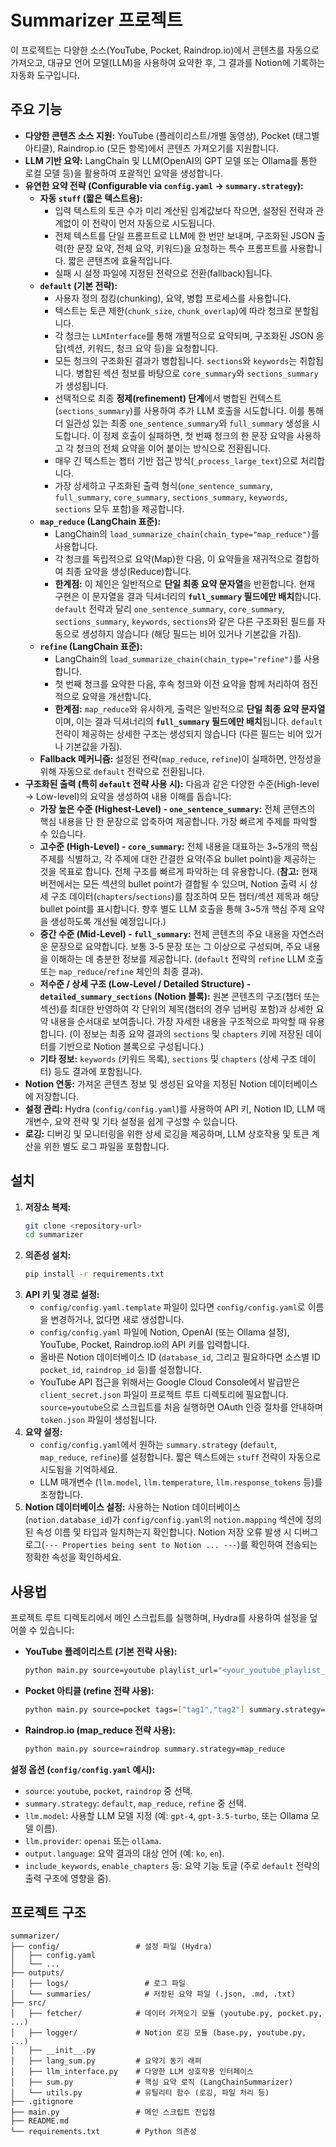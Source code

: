 # Summarizer 프로젝트

이 프로젝트는 다양한 소스(YouTube, Pocket, Raindrop.io)에서 콘텐츠를 자동으로 가져오고, 대규모 언어 모델(LLM)을 사용하여 요약한 후, 그 결과를 Notion에 기록하는 자동화 도구입니다.

## 주요 기능

*   **다양한 콘텐츠 소스 지원:** YouTube (플레이리스트/개별 동영상), Pocket (태그별 아티클), Raindrop.io (모든 항목)에서 콘텐츠 가져오기를 지원합니다.
*   **LLM 기반 요약:** LangChain 및 LLM(OpenAI의 GPT 모델 또는 Ollama를 통한 로컬 모델 등)을 활용하여 포괄적인 요약을 생성합니다.
*   **유연한 요약 전략 (Configurable via `config.yaml` -> `summary.strategy`):**
    *   **자동 `stuff` (짧은 텍스트용):**
        *   입력 텍스트의 토큰 수가 미리 계산된 임계값보다 작으면, 설정된 전략과 관계없이 이 전략이 먼저 자동으로 시도됩니다.
        *   전체 텍스트를 단일 프롬프트로 LLM에 한 번만 보내며, 구조화된 JSON 출력(한 문장 요약, 전체 요약, 키워드)을 요청하는 특수 프롬프트를 사용합니다. 짧은 콘텐츠에 효율적입니다.
        *   실패 시 설정 파일에 지정된 전략으로 전환(fallback)됩니다.
    *   **`default` (기본 전략):**
        *   사용자 정의 청킹(chunking), 요약, 병합 프로세스를 사용합니다.
        *   텍스트는 토큰 제한(`chunk_size`, `chunk_overlap`)에 따라 청크로 분할됩니다.
        *   각 청크는 `LLMInterface`를 통해 개별적으로 요약되며, 구조화된 JSON 응답(섹션, 키워드, 청크 요약 등)을 요청합니다.
        *   모든 청크의 구조화된 결과가 병합됩니다. `sections`와 `keywords`는 취합됩니다. 병합된 섹션 정보를 바탕으로 `core_summary`와 `sections_summary`가 생성됩니다.
        *   선택적으로 최종 **정제(refinement) 단계**에서 병합된 컨텍스트(`sections_summary`)를 사용하여 추가 LLM 호출을 시도합니다. 이를 통해 더 일관성 있는 최종 `one_sentence_summary`와 `full_summary` 생성을 시도합니다. 이 정제 호출이 실패하면, 첫 번째 청크의 한 문장 요약을 사용하고 각 청크의 전체 요약을 이어 붙이는 방식으로 전환됩니다.
        *   매우 긴 텍스트는 챕터 기반 접근 방식(`_process_large_text`)으로 처리합니다.
        *   가장 상세하고 구조화된 출력 형식(`one_sentence_summary`, `full_summary`, `core_summary`, `sections_summary`, `keywords`, `sections` 모두 포함)을 제공합니다.
    *   **`map_reduce` (LangChain 표준):**
        *   LangChain의 `load_summarize_chain(chain_type="map_reduce")`를 사용합니다.
        *   각 청크를 독립적으로 요약(Map)한 다음, 이 요약들을 재귀적으로 결합하여 최종 요약을 생성(Reduce)합니다.
        *   **한계점:** 이 체인은 일반적으로 **단일 최종 요약 문자열**을 반환합니다. 현재 구현은 이 문자열을 결과 딕셔너리의 **`full_summary` 필드에만 배치**합니다. `default` 전략과 달리 `one_sentence_summary`, `core_summary`, `sections_summary`, `keywords`, `sections`와 같은 다른 구조화된 필드를 자동으로 생성하지 않습니다 (해당 필드는 비어 있거나 기본값을 가짐).
    *   **`refine` (LangChain 표준):**
        *   LangChain의 `load_summarize_chain(chain_type="refine")`를 사용합니다.
        *   첫 번째 청크를 요약한 다음, 후속 청크와 이전 요약을 함께 처리하여 점진적으로 요약을 개선합니다.
        *   **한계점:** `map_reduce`와 유사하게, 출력은 일반적으로 **단일 최종 요약 문자열**이며, 이는 결과 딕셔너리의 **`full_summary` 필드에만 배치**됩니다. `default` 전략이 제공하는 상세한 구조는 생성되지 않습니다 (다른 필드는 비어 있거나 기본값을 가짐).
    *   **Fallback 메커니즘:** 설정된 전략(`map_reduce`, `refine`)이 실패하면, 안정성을 위해 자동으로 `default` 전략으로 전환됩니다.
*   **구조화된 출력 (특히 `default` 전략 사용 시):** 다음과 같은 다양한 수준(High-level -> Low-level)의 요약을 생성하여 내용 이해를 돕습니다:
    *   **가장 높은 수준 (Highest-Level) - `one_sentence_summary`:** 전체 콘텐츠의 핵심 내용을 단 한 문장으로 압축하여 제공합니다. 가장 빠르게 주제를 파악할 수 있습니다.
    *   **고수준 (High-Level) - `core_summary`:** 전체 내용을 대표하는 3~5개의 핵심 주제를 식별하고, 각 주제에 대한 간결한 요약(주요 bullet point)을 제공하는 것을 목표로 합니다. 전체 구조를 빠르게 파악하는 데 유용합니다. (**참고:** 현재 버전에서는 모든 섹션의 bullet point가 결합될 수 있으며, Notion 출력 시 상세 구조 데이터(`chapters`/`sections`)를 참조하여 모든 챕터/섹션 제목과 해당 bullet point를 표시합니다. 향후 별도 LLM 호출을 통해 3~5개 핵심 주제 요약을 생성하도록 개선될 예정입니다.)
    *   **중간 수준 (Mid-Level) - `full_summary`:** 전체 콘텐츠의 주요 내용을 자연스러운 문장으로 요약합니다. 보통 3-5 문장 또는 그 이상으로 구성되며, 주요 내용을 이해하는 데 충분한 정보를 제공합니다. (`default` 전략의 `refine` LLM 호출 또는 `map_reduce`/`refine` 체인의 최종 결과).
    *   **저수준 / 상세 구조 (Low-Level / Detailed Structure) - `detailed_summary_sections` (Notion 블록):** 원본 콘텐츠의 구조(챕터 또는 섹션)를 최대한 반영하여 각 단위의 제목(챕터의 경우 넘버링 포함)과 상세한 요약 내용을 순서대로 보여줍니다. 가장 자세한 내용을 구조적으로 파악할 때 유용합니다. (이 정보는 최종 요약 결과의 `sections` 및 `chapters` 키에 저장된 데이터를 기반으로 Notion 블록으로 구성됩니다.)
    *   **기타 정보:** `keywords` (키워드 목록), `sections` 및 `chapters` (상세 구조 데이터) 등도 결과에 포함됩니다.
*   **Notion 연동:** 가져온 콘텐츠 정보 및 생성된 요약을 지정된 Notion 데이터베이스에 저장합니다.
*   **설정 관리:** Hydra (`config/config.yaml`)를 사용하여 API 키, Notion ID, LLM 매개변수, 요약 전략 및 기타 설정을 쉽게 구성할 수 있습니다.
*   **로깅:** 디버깅 및 모니터링을 위한 상세 로깅을 제공하며, LLM 상호작용 및 토큰 계산을 위한 별도 로그 파일을 포함합니다.

## 설치

1.  **저장소 복제:**
    ```bash
    git clone <repository-url>
    cd summarizer
    ```
2.  **의존성 설치:**
    ```bash
    pip install -r requirements.txt
    ```
3.  **API 키 및 경로 설정:**
    *   `config/config.yaml.template` 파일이 있다면 `config/config.yaml`로 이름을 변경하거나, 없다면 새로 생성합니다.
    *   `config/config.yaml` 파일에 Notion, OpenAI (또는 Ollama 설정), YouTube, Pocket, Raindrop.io의 API 키를 입력합니다.
    *   올바른 Notion 데이터베이스 ID (`database_id`, 그리고 필요하다면 소스별 ID `pocket_id`, `raindrop_id` 등)를 설정합니다.
    *   YouTube API 접근을 위해서는 Google Cloud Console에서 발급받은 `client_secret.json` 파일이 프로젝트 루트 디렉토리에 필요합니다. `source=youtube`으로 스크립트를 처음 실행하면 OAuth 인증 절차를 안내하며 `token.json` 파일이 생성됩니다.
4.  **요약 설정:**
    *   `config/config.yaml`에서 원하는 `summary.strategy` (`default`, `map_reduce`, `refine`)를 설정합니다. 짧은 텍스트에는 `stuff` 전략이 자동으로 시도됨을 기억하세요.
    *   LLM 매개변수 (`llm.model`, `llm.temperature`, `llm.response_tokens` 등)를 조정합니다.
5.  **Notion 데이터베이스 설정:** 사용하는 Notion 데이터베이스 (`notion.database_id`)가 `config/config.yaml`의 `notion.mapping` 섹션에 정의된 속성 이름 및 타입과 일치하는지 확인합니다. Notion 저장 오류 발생 시 디버그 로그(`--- Properties being sent to Notion ... ---`)를 확인하여 전송되는 정확한 속성을 확인하세요.

## 사용법

프로젝트 루트 디렉토리에서 메인 스크립트를 실행하며, Hydra를 사용하여 설정을 덮어쓸 수 있습니다:

*   **YouTube 플레이리스트 (기본 전략 사용):**
    ```bash
    python main.py source=youtube playlist_url="<your_youtube_playlist_url>"
    ```
*   **Pocket 아티클 (refine 전략 사용):**
    ```bash
    python main.py source=pocket tags=["tag1","tag2"] summary.strategy=refine
    ```
*   **Raindrop.io (map_reduce 전략 사용):**
    ```bash
    python main.py source=raindrop summary.strategy=map_reduce
    ```

**설정 옵션 (`config/config.yaml` 예시):**

*   `source`: `youtube`, `pocket`, `raindrop` 중 선택.
*   `summary.strategy`: `default`, `map_reduce`, `refine` 중 선택.
*   `llm.model`: 사용할 LLM 모델 지정 (예: `gpt-4`, `gpt-3.5-turbo`, 또는 Ollama 모델 이름).
*   `llm.provider`: `openai` 또는 `ollama`.
*   `output.language`: 요약 결과의 대상 언어 (예: `ko`, `en`).
*   `include_keywords`, `enable_chapters` 등: 요약 기능 토글 (주로 `default` 전략의 출력 구조에 영향을 줌).

## 프로젝트 구조

```
summarizer/
├── config/                 # 설정 파일 (Hydra)
│   ├── config.yaml
│   └── ...
├── outputs/
│   ├── logs/                 # 로그 파일
│   └── summaries/            # 저장된 요약 파일 (.json, .md, .txt)
├── src/
│   ├── fetcher/            # 데이터 가져오기 모듈 (youtube.py, pocket.py, ...)
│   ├── logger/             # Notion 로깅 모듈 (base.py, youtube.py, ...)
│   ├── __init__.py
│   ├── lang_sum.py         # 요약기 동기 래퍼
│   ├── llm_interface.py    # 다양한 LLM 상호작용 인터페이스
│   ├── sum.py              # 핵심 요약 로직 (LangChainSummarizer)
│   └── utils.py            # 유틸리티 함수 (로깅, 파일 처리 등)
├── .gitignore
├── main.py                 # 메인 스크립트 진입점
├── README.md
└── requirements.txt        # Python 의존성
```